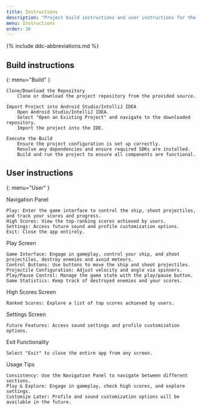 ```yaml
---
title: Instructions
description: "Project build instructions and user instructions for the app."
menu: Instructions
order: 30
---
```


{% include ddc-abbreviations.md %}

## Build instructions
{: menu="Build" }

    Clone/Download the Repository
        Clone or download the project repository from the provided source.

    Import Project into Android Studio/IntelliJ IDEA
        Open Android Studio/IntelliJ IDEA.
        Select "Open an Existing Project" and navigate to the downloaded repository.
        Import the project into the IDE.

    Execute the Build
        Ensure the project configuration is set up correctly.
        Resolve any dependencies and ensure required SDKs are installed.
        Build and run the project to ensure all components are functional.


## User instructions
{: menu="User" }

Navigation Panel

    Play: Enter the game interface to control the ship, shoot projectiles, and track your scores and progress.
    High Scores: View the top-ranking scores achieved by users.
    Settings: Access future sound and profile customization options.
    Exit: Close the app entirely.

Play Screen

    Game Interface: Engage in gameplay, control your ship, and shoot projectiles, destroy enemies and avoid meteors.
    Control Buttons: Use buttons to move the ship and shoot projectiles.
    Projectile Configuration: Adjust velocity and angle via spinners.
    Play/Pause Control: Manage the game state with the play/pause button.
    Game Statistics: Keep track of destroyed enemies and your scores.

High Scores Screen

    Ranked Scores: Explore a list of top scores achieved by users.

Settings Screen

    Future Features: Access sound settings and profile customization options.

Exit Functionality

    Select "Exit" to close the entire app from any screen.

Usage Tips

    Consistency: Use the Navigation Panel to navigate between different sections.
    Play & Explore: Engage in gameplay, check high scores, and explore settings.
    Customize Later: Profile and sound customization options will be available in the future.
